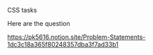 CSS tasks

Here are the question

https://pk5616.notion.site/Problem-Statements-1dc3c18a365f80248357dba3f7ad33b1
